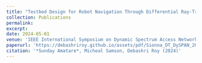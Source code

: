 ```yaml
---
title: "Testbed Design for Robot Navigation Through Differential Ray-Tracing"
collection: Publications
permalink: 
excerpt: 
date: 2024-05-01
venue: 'IEEE International Symposium on Dynamic Spectrum Access Networks, May 2024'
paperurl: 'https://debashriroy.github.io/assets/pdf/Sionna_DT_DySPAN_2024.pdf'
citation: '*Sunday Amatare*, Micheal Samson, Debashri Roy (2024)'
---
```

